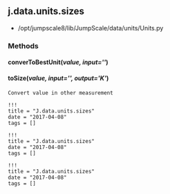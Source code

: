 <!-- toc -->
## j.data.units.sizes

- /opt/jumpscale8/lib/JumpScale/data/units/Units.py

### Methods

#### converToBestUnit(*value, input=''*) 

#### toSize(*value, input='', output='K'*) 

```
Convert value in other measurement

```


```
!!!
title = "J.data.units.sizes"
date = "2017-04-08"
tags = []
```

```
!!!
title = "J.data.units.sizes"
date = "2017-04-08"
tags = []
```

```
!!!
title = "J.data.units.sizes"
date = "2017-04-08"
tags = []
```
